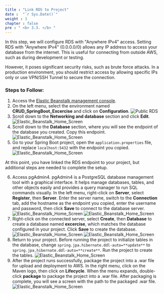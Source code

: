 ```yaml
---
title : "Link RDS to Project"
date :  "`r Sys.Date()`" 
weight : 3
chapter : false
pre : " <b> 3.3. </b> "
---
```


In this step, we will configure RDS with "Anywhere IPv4" access. Setting RDS with "Anywhere IPv4" (0.0.0.0/0) allows any IP address to access your database from the internet. This is useful for connecting from outside AWS, such as during development or testing.

However, it poses significant security risks, such as brute force attacks. In a production environment, you should restrict access by allowing specific IPs only or use VPN/SSH Tunnel to secure the connection.

### Steps to Follow:

1. Access the [Elastic Beanstalk management console](https://ap-southeast-2.console.aws.amazon.com/elasticbeanstalk/home?region=ap-southeast-2#/environments).
2. On the left menu, select the environment named **CRUD_SpringBoot_Excercise** and click on **Configuration**.
   ![Public RDS](/images/3.connect/016-.png)
3. Scroll down to the **Networking and database** section and click **Edit**.
   ![Elastic_Beanstalk_Home_Screen](/images/3.connect/017-.png)
4. Scroll down to the **Database** section, where you will see the endpoint of the database you created. Copy this endpoint.
   ![Elastic_Beanstalk_Home_Screen](/images/3.connect/018-.png)
5. Go to your Spring Boot project, open the `application.properties` file, and replace `localhost:5432` with the endpoint you copied.
   ![Elastic_Beanstalk_Home_Screen](/images/3.connect/019-.png)

At this point, you have linked the RDS endpoint to your project, but additional steps are needed to complete the setup.

6. Access pgAdmin4. pgAdmin4 is a PostgreSQL database management tool with a graphical interface. It helps manage databases, tables, and other objects easily and provides a query manager to run SQL commands visually. In the left menu, right-click on **Server**, select **Register**, then **Server**. Enter the server name, switch to the **Connection** tab, add the hostname as the endpoint you copied, enter the username and password, then click **Save** to connect to the database server.
   ![Elastic_Beanstalk_Home_Screen](/images/3.connect/020-.png)
   ![Elastic_Beanstalk_Home_Screen](/images/3.connect/021-.png)
7. Right-click on the connected server, select **Create**, then **Database** to create a database named **excercise**, which matches the database configured in your project. Click **Save** to create the database.
   ![Elastic_Beanstalk_Home_Screen](/images/3.connect/022-.png)
   ![Elastic_Beanstalk_Home_Screen](/images/3.connect/023-.png)
8. Return to your project. Before running the project to initialize tables in the database, change `spring.jpa.hibernate.ddl-auto=**update**` to `spring.jpa.hibernate.ddl-auto=**create**`. Run the project to create the tables.
   ![Elastic_Beanstalk_Home_Screen](/images/3.connect/024.png)
9. After the project runs successfully, package the project into a .war file for upload and deployment to AWS. In the right menu, click on the Maven logo, then click on **Lifecycle**. When the menu expands, double-click **package** to package the project into a .war file. After packaging is complete, you will see a screen with the path to the packaged .war file.
   ![Elastic_Beanstalk_Home_Screen](/images/3.connect/025.png)
